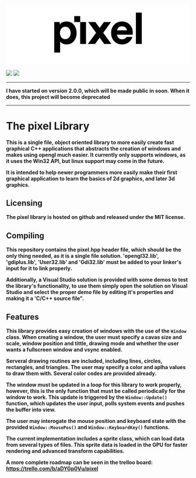 <img src="pixel.jpg" width=1000>
 
<img src=https://img.shields.io/badge/License-MIT-brightgreen> <img src=https://img.shields.io/badge/Version-1.2-blue>

<hr/>
<b>I have started on version 2.0.0, which will be made public in soon. When it does, this project will become deprecated<b/>
<hr/>

# The pixel Library

This is a **single file**, **object oriented** library to more easily 
create fast **graphical C++** applications that abstracts the 
creation of windows and makes using opengl much easier. It
currently only supports windows, as it uses the **Win32 API**, but
linux support may come in the future.

It is intended to help newer programmers more easily make their 
first graphical application to learn the basics of 2d graphics, and
later 3d graphics.

## Licensing

The pixel library is hosted on github and released under the MIT license.

## Compiling

This repository contains the **pixel.hpp** header file, which 
should be the only thing needed, as it is a single file solution.
**'opengl32.lib'**, **'gdiplus.lib'**, **'User32.lib'** and **'Gdi32.lib'** 
must be added to your linker's input for it to link properly.

Additionally, a Visual Studio solution is provided with some
**demos** to test the library's functionality, to use them simply
open the solution on **Visual Studio** and select the proper demo
file by editing it's properties and making it a **'C/C++ source
file"**.

## Features

This **library** provides easy creation of **windows** with the use of
the `Window` class. When creating a window, the user must specify
a **cavas size** and **scale**, window **position** and tittle, **drawing mode** 
and whether the user wants a **fullscreen** window and **vsync** enabled.

Serveral **drawing routines** are included, including lines, circles,
rectangles, and triangles. The user may specify a **color** and **aplha** 
values to draw them with. Several color codes are provided already.

The window must be updated in a loop for this library to work properly,
however, this is the only function that **must** be called periodically 
for the window to work. This update is triggered by the `Window::Update()` 
function, which updates the **user input**, **polls system events** and 
pushes the **buffer** into view.

The user may interogate the **mouse position** and **keyboard state** 
with the provided `Window::MousePos()` and `Window::KeyboardKey()` functions.

The current implementation includes a **sprite** class, which can load data
from several types of files. This sprite data is loaded in the **GPU** for 
faster **rendering** and **advanced** transform capabilities.

A more complete **roadmap** can be seen in the trelloo board: https://trello.com/b/aDYGp0Vu/pixel
